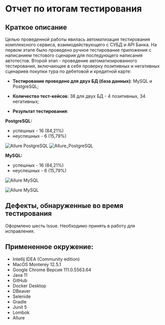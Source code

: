 # Отчет по итогам тестирования

## Краткое описание

Целью проведенной работы явилась автоматизация тестирования комплексного сервиса, взаимодействующего с СУБД и API Банка.
На первом этапе было проведено ручное тестирование приложения с написанием тестового сценария для последующего написания автотестов. 
Второй этап - проведение автоматизированного тестирования, включающее в себя проверку позитивных и негативных сценариев покупки тура по дебетовой и кредитной карте:

 - **Тестирование проведено для двух БД (база данных)**: MySQL и PostgreSQL;

 - **Количество тест-кейсов**: 38 для двух БД - 4 позитивных, 34 негативных;

 - **Результат тестирования**:

**PostgreSQL:**
 - успешных - 16 (84,21%)
 - неуспешных - 6 (15,79%)
   
 ![Allure PostgreSQL](https://user-images.githubusercontent.com/110735452/226965931-3108dd4c-8c09-4c5c-a9c0-6b352061a0b3.png)
 ![Allure_PostgreSQL](https://user-images.githubusercontent.com/110735452/226966056-32c5956a-5440-4025-a780-a1669e6c838f.png)

**MySQL:**
 - успешных - 16 (84,21%)
 - неуспешных - 6 (15,79%)
  
![Allure MySQL](https://user-images.githubusercontent.com/110735452/226966236-65db1453-b8fc-49d6-9f9c-0ee0a298f2e9.png)

![Allure  MySQL](https://user-images.githubusercontent.com/110735452/226966265-431e837a-0dba-421c-a9d4-69ed349d14dd.png)
  
## Дефекты, обнаруженные во время тестирования

Оформлено шесть Issue. Необходимо принять в работу для исправления. 


## Примененное окружение:

 - Intellij IDEA (Community edition)
 - MacOS Monterey 12.5.1
 - Google Chrome Версия 111.0.5563.64
 - Java 11
 - GitHub
 - Docker Desktop
 - DBeaver
 - Selenide
 - Gradle
 - Junit 5
 - Lombok
 - Allure
